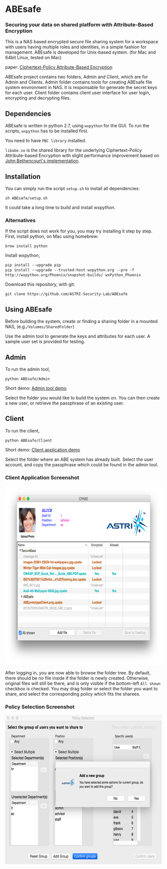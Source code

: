 # ABEsafe

### Securing your data on shared platform with Attribute-Based Encryption

This is a NAS based encrypted secure file sharing system for a workspace with users 
having multiple roles and identities, in a simple fashion for management. 
ABEsafe is developed for Unix-based system. (for Mac and 64bit Linux, tested on Mac)

paper: [Ciphertext-Policy Attribute-Based Encryption](https://www.cs.utexas.edu/~bwaters/publications/papers/cp-abe.pdf)

ABEsafe project contains two folders, Admin and Client, which are for Admin and Clients.
Admin folder contains tools for creating ABEsafe file system environment in NAS. It is 
responsable for generate the secret keys for each user.
Client folder contains client user interface for user login, encrypting and decrypting files.

## Dependencies
ABEsafe is written in python 2.7, using `wxpython` for the GUI.
To run the scripts, `wxpython` has to be installed first.

You need to have `PBC library` installed.

`libabe.so` is the shared library for the underlying Ciphertext-Policy Attribute-based Encryption with 
slight performance improvement based on [John Bethencourt's implementation](http://acsc.cs.utexas.edu/cpabe/).

## Installation
You can simply run the script `setup.sh` to install all dependencies:
```
sh ABEsafe/setup.sh
```
It could take a long time to build and install wxpython.

### Alternatives
If the script does not work for you, you may try installing it step by step.
First, install python, on Mac using homebrew:
```
brew install python
```
Install wxpython,
```
pip install --upgrade pip
pip install --upgrade --trusted-host wxpython.org --pre -f http://wxpython.org/Phoenix/snapshot-builds/ wxPython_Phoenix
```
Download this repository, with git:
```
git clone https://github.com/ASTRI-Security-Lab/ABEsafe
```

## Using ABEsafe
Before building the system, create or finding a sharing folder in a mounted NAS, (e.g.`/Volumes/SharedFolder`)

Use the admin tool to generate the keys and attributes for each user. A sample user set is provided for testing.

## Admin
To run the admin tool,
```
python ABEsafe/Admin
```
Short demo: [Admin tool demo](https://www.youtube.com/watch?v=b140-TauYIU)

Select the folder you would like to build the system on.
You can then create a new user, or retrieve the passphrase of an existing user.

## Client
To run the client,
```
python ABEsafe/Client
```
Short demo: [Client application demo](https://www.youtube.com/watch?v=MbeI-toh4nI)

Select the folder where an ABE system has already built.
Select the user account, and copy the passphrase which could be found in the admin tool.

### Client Application Screenshot
<img src="https://github.com/ASTRI-Security-Lab/ABEsafe/blob/master/sample/client.png" width="704" height="576">

After logging in, you are now able to browse the folder tree. By default, there should be no file inside if the folder is newly created. Otherwise, original files will still be there, and is only visible if the bottom-left `All shown` checkbox is checked.
You may drag folder or select the folder you want to share, and select the corresponding policy which fits the sharees.

### Policy Selection Screenshot
<img src="https://github.com/ASTRI-Security-Lab/ABEsafe/blob/master/sample/policy.png" width="640" height="480">
